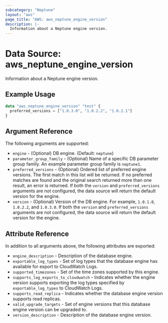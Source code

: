```yaml
---
subcategory: "Neptune"
layout: "aws"
page_title: "AWS: aws_neptune_engine_version"
description: |-
  Information about a Neptune engine version.
---
```


# Data Source: aws_neptune_engine_version

Information about a Neptune engine version.

## Example Usage

```terraform
data "aws_neptune_engine_version" "test" {
  preferred_versions = ["1.0.3.0", "1.0.2.2", "1.0.2.1"]
}
```

## Argument Reference

The following arguments are supported:

* `engine` - (Optional) DB engine. (Default: `neptune`)
* `parameter_group_family` - (Optional) Name of a specific DB parameter group family. An example parameter group family is `neptune1`.
* `preferred_versions` - (Optional) Ordered list of preferred engine versions. The first match in this list will be returned. If no preferred matches are found and the original search returned more than one result, an error is returned. If both the `version` and `preferred_versions` arguments are not configured, the data source will return the default version for the engine.
* `version` - (Optional) Version of the DB engine. For example, `1.0.1.0`, `1.0.2.2`, and `1.0.3.0`. If both the `version` and `preferred_versions` arguments are not configured, the data source will return the default version for the engine.

## Attribute Reference

In addition to all arguments above, the following attributes are exported:

* `engine_description` - Description of the database engine.
* `exportable_log_types` - Set of log types that the database engine has available for export to CloudWatch Logs.
* `supported_timezones` - Set of the time zones supported by this engine.
* `supports_log_exports_to_cloudwatch` - Indicates whether the engine version supports exporting the log types specified by `exportable_log_types` to CloudWatch Logs.
* `supports_read_replica` - Indicates whether the database engine version supports read replicas.
* `valid_upgrade_targets` - Set of engine versions that this database engine version can be upgraded to.
* `version_description` - Description of the database engine version.
